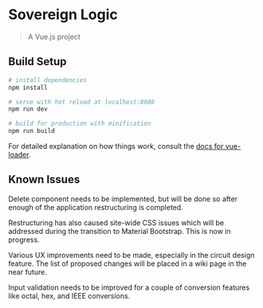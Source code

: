 # Sovereign Logic

> A Vue.js project

## Build Setup

``` bash
# install dependencies
npm install

# serve with hot reload at localhost:8080
npm run dev

# build for production with minification
npm run build
```

For detailed explanation on how things work, consult the [docs for vue-loader](http://vuejs.github.io/vue-loader).

## Known Issues

Delete component needs to be implemented, but will be done so after enough of the application restructuring is completed.

Restructuring has also caused site-wide CSS issues which will be addressed during the transition to Material Bootstrap. This is now in progress.

Various UX improvements need to be made, especially in the circuit design feature. The list of proposed changes will be placed in a wiki page in the near future.

Input validation needs to be improved for a couple of conversion features like octal, hex, and IEEE conversions.